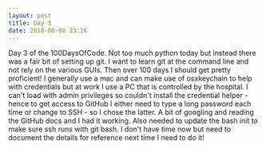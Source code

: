 ```yaml
---
layout: post
title: Day 3
date: 2018-06-08 23:16
---
```

Day 3 of the 100DaysOfCode.  Not too much python today but instead there was a fair bit of setting up git.  I want to learn git at the command line and not rely on the various GUIs. Then over 100 days I should get pretty proficient! I generally use a mac and can make use of osxkeychain to help with credentials but at work I use a PC that is controlled by the hospital. I can't load with admin privileges so couldn't install the credential helper - hence to get access to GitHub I either need to type a long password each time or change to SSH - so I chose the latter. A bit of googling and reading the GitHub docs and I had it working. Also needed to update the bash init to make sure ssh runs with git bash.  I don't have time now but need to document the details for reference next time I need to do it! 
